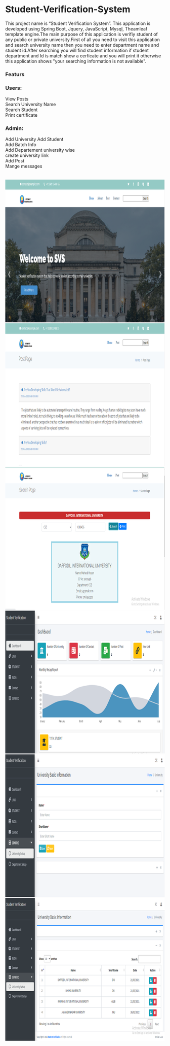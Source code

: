# Student-Verification-System
This project name is “Student Verification System”. This application is developed using Spring Boot, Jquery, JavaScript, Mysql, Theamleaf template engine.The main purpose of this application is verifiy student of any public or private university.First of all you need to visit this application and search university name then you need to enter department name and student id.After searching you will find student information if student department and Id is match show a cerficate and you will print it otherwise this application shows "your searching information is not available".
</br>
<h3>Featurs</h3>
<h3>Users:</h3>
View Posts<br> 
Search University Name <br>
Search Student <br>
Print certificate 
<h3>Admin:</h3>
Add University</span> 
Add Student</span> <br>
Add Batch Info</span> <br>
Add Departement university wise</span> <br>
create university link</span> <br>
Add Post</span> <br>
Mange messages</span> <br>
</br>
<br>
<img src="verification/verification/img/01.PNG" width=1200 height=450>
</br>
<img src="verification/verification/img/02.PNG" width=1200 height=450>
</br>
<img src="verification/verification/img/03.PNG" width=1200 height=450>
</br>
<img src="verification/verification/img/04.PNG" width=1200 height=450>
</br>
<img src="verification/verification/img/05.PNG" width=1200 height=450>
</br>
<img src="verification/verification/img/06.PNG" width=1200 height=450>
</br>
